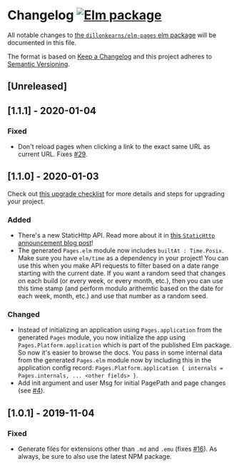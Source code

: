 # Changelog [![Elm package](https://img.shields.io/elm-package/v/dillonkearns/elm-pages.svg)](https://package.elm-lang.org/packages/dillonkearns/elm-pages/latest/)

All notable changes to
[the `dillonkearns/elm-pages` elm package](http://package.elm-lang.org/packages/dillonkearns/elm-pages/latest)
will be documented in this file.

The format is based on [Keep a Changelog](http://keepachangelog.com/en/1.0.0/)
and this project adheres to [Semantic Versioning](http://semver.org/spec/v2.0.0.html).

## [Unreleased]

## [1.1.1] - 2020-01-04

### Fixed
* Don't reload pages when clicking a link to the exact same URL as current URL. Fixes [#29](https://github.com/dillonkearns/elm-pages/issues/29).

## [1.1.0] - 2020-01-03

Check out [this upgrade checklist](https://github.com/dillonkearns/elm-pages/blob/master/docs/upgrade-guide.md#upgrading-to-elm-package-110-and-npm-package-113) for more details and steps for upgrading your project.

### Added
- There's a new StaticHttp API. Read more about it in [this `StaticHttp` announcement blog post](http://elm-pages.com/blog/static-http)!
- The generated `Pages.elm` module now includes `builtAt : Time.Posix`. Make sure you have `elm/time` as a dependency in your project!
   You can use this when you make API requests to filter based on a date range starting with the current date.
   If you want a random seed that changes on each build (or every week, or every month, etc.), then you can use this time stamp
   (and perform modulo arithemtic based on the date for each week, month, etc.) and use that number as a random seed.

### Changed
- Instead of initializing an application using `Pages.application` from the generated `Pages` module, you now initialize the app
    using `Pages.Platform.application` which is part of the published Elm package. So now it's easier to browse the docs.
    You pass in some internal data from the generated `Pages.elm` module now by including
    this in the application config record:  `Pages.Platform.application { internals = Pages.internals, ... <other fields> }`.
- Add init argument and user Msg for initial PagePath and page changes (see [#4](https://github.com/dillonkearns/elm-pages/issues/4)).


## [1.0.1] - 2019-11-04

### Fixed
- Generate files for extensions other than `.md` and `.emu` (fixes [#16](https://github.com/dillonkearns/elm-pages/issues/16)).
   As always, be sure to also use the latest NPM package.
